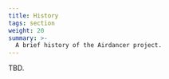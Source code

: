 ```yaml
---
title: History
tags: section
weight: 20
summary: >-
  A brief history of the Airdancer project.
---
```


TBD.
